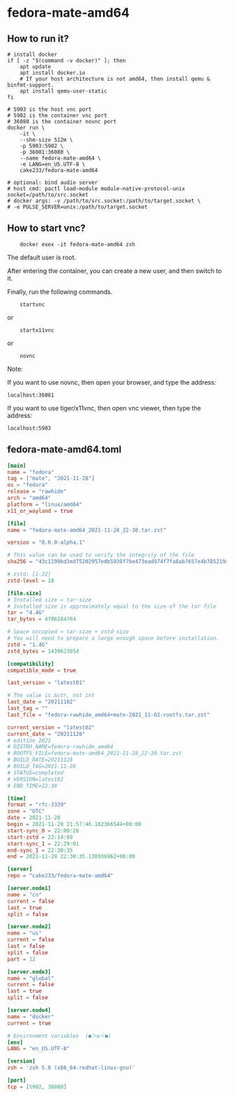 # fedora-mate-amd64

## How to run it?

```shell
# install docker
if [ -z "$(command -v docker)" ]; then
    apt update
    apt install docker.io
    # If your host architecture is not amd64, then install qemu & binfmt-support.
    apt install qemu-user-static
fi

# 5903 is the host vnc port
# 5902 is the container vnc port
# 36080 is the container novnc port
docker run \
    -it \
    --shm-size 512m \
    -p 5903:5902 \
    -p 36081:36080 \
    --name fedora-mate-amd64 \
    -e LANG=en_US.UTF-8 \
    cake233/fedora-mate-amd64

# optional: bind audio server
# host cmd: pactl load-module module-native-protocol-unix socket=/path/to/src.socket
# docker args: -v /path/to/src.socket:/path/to/target.socket \
# -e PULSE_SERVER=unix:/path/to/target.socket

```

## How to start vnc?

```shell
    docker exex -it fedora-mate-amd64 zsh
```

The default user is root.

After entering the container, you can create a new user, and then switch to it.

Finally, run the following commands.

```shell
    startvnc
```

or

```shell
    startx11vnc
```

or

```shell
    novnc
```

Note:

If you want to use novnc, then open your browser, and type the address:

```
localhost:36081
```

If you want to use tiger/x11vnc, then open vnc viewer, then type the address:

```
localhost:5903
```

## fedora-mate-amd64.toml

```toml
[main]
name = "fedora"
tag = ["mate", "2021-11-28"]
os = "fedora"
release = "rawhide"
arch = "amd64"
platform = "linux/amd64"
x11_or_wayland = true

[file]
name = "fedora-mate-amd64_2021-11-28_22-30.tar.zst"

version = "0.0.0-alpha.1"

# This value can be used to verify the integrity of the file
sha256 = "43c1199bd3ed75202957edb5938f7be473ead974f7fa8ab7657e4b785219a133"

# zstd: [1-22]
zstd-level = 18

[file.size]
# Installed size ≈ tar-size
# Installed size is approximately equal to the size of the tar file
tar = "4.4G"
tar_bytes = 4706184704

# Space occupied ≈ tar-size + zstd-size
# You will need to prepare a large enough space before installation.
zstd = "1.4G"
zstd_bytes = 1439623054

[compatibility]
compatible_mode = true

last_version = "latest01"

# The value is &str, not int
last_date = "20211102"
last_tag = ""
last_file = "fedora-rawhide_amd64+mate-2021_11-02-rootfs.tar.zst"

current_version = "latest02"
current_date = "20211128"
# edition 2021
# DISTRO_NAME=fedora-rawhide_amd64
# ROOTFS_FILE=fedora-mate-amd64_2021-11-28_22-30.tar.zst
# BUILD_DATE=20211128
# BUILD_TAG=2021-11-28
# STATUS=completed
# VERSION=latest02
# END_TIME=22:30

[time]
format = "rfc-3339"
zone = "UTC"
date = 2021-11-28
begin = 2021-11-28 21:57:46.182366544+00:00
start-sync_0 = 22:09:26
start-zstd = 22:14:09
start-sync_1 = 22:29:01
end-sync_1 = 22:30:35
end = 2021-11-28 22:30:35.130936962+00:00

[server]
repo = "cake233/fedora-mate-amd64"

[server.node1]
name = "cn"
current = false
last = true
split = false

[server.node2]
name = "us"
current = false
last = false
split = false
part = 12

[server.node3]
name = "global"
current = false
last = true
split = false

[server.node4]
name = "docker"
current = true

# Environment variables  (●＞ω＜●)
[env]
LANG = "en_US.UTF-8"

[version]
zsh = 'zsh 5.8 (x86_64-redhat-linux-gnu)'

[port]
tcp = [5902, 36080]
```
